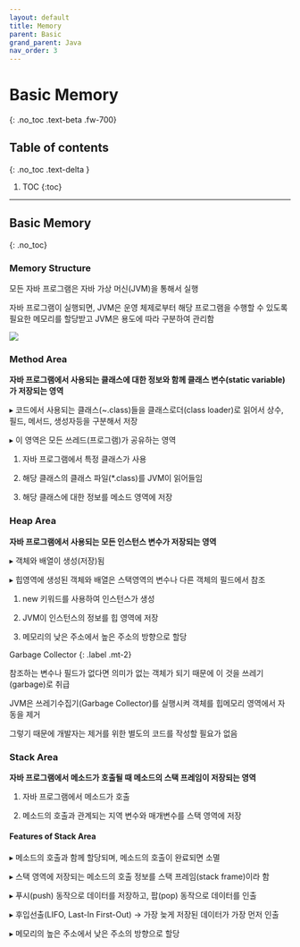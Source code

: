 ```yaml
---
layout: default
title: Memory
parent: Basic
grand_parent: Java
nav_order: 3
---
```


# Basic Memory
{: .no_toc .text-beta .fw-700}

## Table of contents
{: .no_toc .text-delta }

1. TOC
{:toc}

---

## Basic Memory
{: .no_toc}

### Memory Structure

모든 자바 프로그램은 자바 가상 머신(JVM)을 통해서 실행

자바 프로그램이 실행되면, JVM은 운영 체제로부터 해당 프로그램을 수행할 수 있도록 필요한 메모리를 할당받고 JVM은 용도에 따라 구분하여 관리함

![](https://gekdev.github.io/docs/java/array/example/img_java_memory_structure.png)

### Method Area

**자바 프로그램에서 사용되는 클래스에 대한 정보와 함께 클래스 변수(static variable)가 저장되는 영역**

&#9656; 코드에서 사용되는 클래스(~.class)들을 클래스로더(class loader)로 읽어서 상수, 필드, 메서드, 생성자등을 구분해서 저장

&#9656; 이 영역은 모든 쓰레드(프로그램)가 공유하는 영역
      
1. 자바 프로그램에서 특정 클래스가 사용

2. 해당 클래스의 클래스 파일(*.class)를 JVM이 읽어들임

3. 해당 클래스에 대한 정보를 메소드 영역에 저장

### Heap Area

**자바 프로그램에서 사용되는 모든 인스턴스 변수가 저장되는 영역**

&#9656; 객체와 배열이 생성(저장)됨

&#9656; 힙영역에 생성된 객체와 배열은 스택영역의 변수나 다른 객체의 필드에서 참조

1. new 키워드를 사용하여 인스턴스가 생성

2. JVM이 인스턴스의 정보를 힙 영역에 저장

3. 메모리의 낮은 주소에서 높은 주소의 방향으로 할당

Garbage Collector
{: .label .mt-2}
<div class="code-example" markdown="1">
참조하는 변수나 필드가 없다면 의미가 없는 객체가 되기 때문에 이 것을 쓰레기(garbage)로 취급

JVM은 쓰레기수집기(Garbage Collector)를 실행시켜 객체를 힙메모리 영역에서 자동을 제거 

그렇기 때문에 개발자는 제거를 위한 별도의 코드를 작성할 필요가 없음
</div>

### Stack Area

**자바 프로그램에서 메소드가 호출될 때 메소드의 스택 프레임이 저장되는 영역**

1. 자바 프로그램에서 메소드가 호출

2. 메소드의 호출과 관계되는 지역 변수와 매개변수를 스택 영역에 저장

#### Features of Stack Area 

&#9656; 메소드의 호출과 함께 할당되며, 메소드의 호출이 완료되면 소멸

&#9656; 스택 영역에 저장되는 메소드의 호출 정보를 스택 프레임(stack frame)이라 함

&#9656; 푸시(push) 동작으로 데이터를 저장하고, 팝(pop) 동작으로 데이터를 인출

&#9656; 후입선출(LIFO, Last-In First-Out) &#8594; 가장 늦게 저장된 데이터가 가장 먼저 인출

&#9656; 메모리의 높은 주소에서 낮은 주소의 방향으로 할당